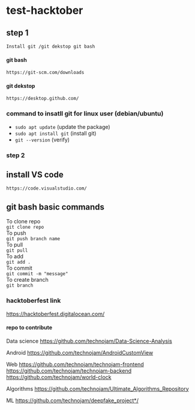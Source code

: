 # test-hacktober
## step 1
 `Install git /git dekstop git bash`
#### git bash
 `https://git-scm.com/downloads`
#### git dekstop
 `https://desktop.github.com/`
### command to insatll git for linux user (debian/ubuntu)
 * `sudo apt update` (update the package) <br />
 * `sudo apt install git` (install git) <br />
 * `git --version` (verify) <br />
### step 2
## install VS code
`https://code.visualstudio.com/`

## git bash basic commands
To clone repo <br />
`git clone repo` <br />
To push <br />
`git push branch name` <br />
To pull <br />
`git pull` <br />
To add  <br />
`git add .` <br />
To commit <br />
`git commit -m "message"` <br />
To create branch <br />
`git branch` <br />

### hacktoberfest link
https://hacktoberfest.digitalocean.com/

#### repo to contribute
Data science 
https://github.com/technojam/Data-Science-Analysis

Android
https://github.com/technojam/AndroidCustomView

Web
https://github.com/technojam/technojam-frontend
https://github.com/technojam/technojam-backend
https://github.com/technojam/world-clock

Algorithms
https://github.com/technojam/Ultimate_Algorithms_Repository

ML
https://github.com/technojam/deepfake_project*/

